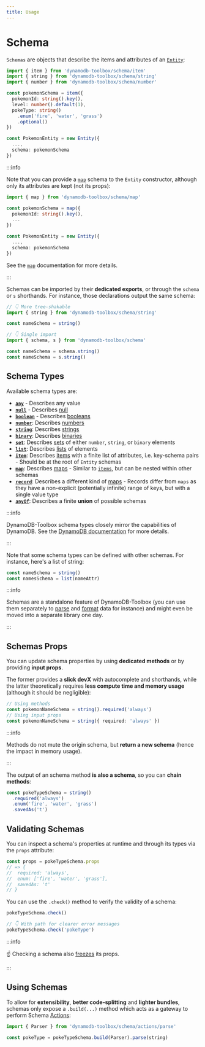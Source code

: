 ```yaml
---
title: Usage
---
```


# Schema

`Schemas` are objects that describe the items and attributes of an [`Entity`](../../3-entities/1-usage/index.md):

```ts
import { item } from 'dynamodb-toolbox/schema/item'
import { string } from 'dynamodb-toolbox/schema/string'
import { number } from 'dynamodb-toolbox/schema/number'

const pokemonSchema = item({
  pokemonId: string().key(),
  level: number().default(1),
  pokeType: string()
    .enum('fire', 'water', 'grass')
    .optional()
})

const PokemonEntity = new Entity({
  ...,
  schema: pokemonSchema
})
```

:::info

Note that you can provide a [`map`](../../4-schemas/14-map/index.md) schema to the `Entity` constructor, although only its attributes are kept (not its props):

```ts
import { map } from 'dynamodb-toolbox/schema/map'

const pokemonSchema = map({
  pokemonId: string().key(),
  ...
})

const PokemonEntity = new Entity({
  ...,
  schema: pokemonSchema
})
```

See the [`map`](../14-map/index.md) documentation for more details.

:::

Schemas can be imported by their **dedicated exports**, or through the `schema` or `s` shorthands. For instance, those declarations output the same schema:

```ts
// 👇 More tree-shakable
import { string } from 'dynamodb-toolbox/schema/string'

const nameSchema = string()

// 👇 Single import
import { schema, s } from 'dynamodb-toolbox/schema'

const nameSchema = schema.string()
const nameSchema = s.string()
```

## Schema Types

Available schema types are:

- [**`any`**](../5-any/index.md) - Describes any value
- [**`null`**](../6-null/index.md) - Describes [null](https://docs.aws.amazon.com/amazondynamodb/latest/developerguide/HowItWorks.NamingRulesDataTypes.html#HowItWorks.DataTypes)
- [**`boolean`**](../7-boolean/index.md) - Describes [booleans](https://docs.aws.amazon.com/amazondynamodb/latest/developerguide/HowItWorks.NamingRulesDataTypes.html#HowItWorks.DataTypes)
- [**`number`**](../8-number/index.md): Describes [numbers](https://docs.aws.amazon.com/amazondynamodb/latest/developerguide/HowItWorks.NamingRulesDataTypes.html#HowItWorks.DataTypes)
- [**`string`**](../9-string/index.md): Describes [strings](https://docs.aws.amazon.com/amazondynamodb/latest/developerguide/HowItWorks.NamingRulesDataTypes.html#HowItWorks.DataTypes)
- [**`binary`**](../10-binary/index.md): Describes [binaries](https://docs.aws.amazon.com/amazondynamodb/latest/developerguide/HowItWorks.NamingRulesDataTypes.html#HowItWorks.DataTypes)
- [**`set`**](../11-set/index.md): Describes [sets](https://docs.aws.amazon.com/amazondynamodb/latest/developerguide/HowItWorks.NamingRulesDataTypes.html#HowItWorks.DataTypes) of either `number`, `string`, or `binary` elements
- [**`list`**](../12-list/index.md): Describes [lists](https://docs.aws.amazon.com/amazondynamodb/latest/developerguide/HowItWorks.NamingRulesDataTypes.html#HowItWorks.DataTypes) of elements
- [**`item`**](../13-item/index.md): Describes [items](https://docs.aws.amazon.com/amazondynamodb/latest/developerguide/HowItWorks.CoreComponents.html) with a finite list of attributes, i.e. key-schema pairs - Should be at the root of `Entity` schemas
- [**`map`**](../14-map/index.md): Describes [maps](https://docs.aws.amazon.com/amazondynamodb/latest/developerguide/HowItWorks.NamingRulesDataTypes.html#HowItWorks.DataTypes) - Similar to [`items`](../13-item/index.md), but can be nested within other schemas
- [**`record`**](../15-record/index.md): Describes a different kind of [maps](https://docs.aws.amazon.com/amazondynamodb/latest/developerguide/HowItWorks.NamingRulesDataTypes.html#HowItWorks.DataTypes) - Records differ from `maps` as they have a non-explicit (potentially infinite) range of keys, but with a single value type
- [**`anyOf`**](../5-any/index.md): Describes a finite **union** of possible schemas

:::info

DynamoDB-Toolbox schema types closely mirror the capabilities of DynamoDB. See the [DynamoDB documentation](https://docs.aws.amazon.com/amazondynamodb/latest/developerguide/HowItWorks.NamingRulesDataTypes.html#HowItWorks.DataTypes) for more details.

:::

Note that some schema types can be defined with other schemas. For instance, here's a list of string:

```ts
const nameSchema = string()
const namesSchema = list(nameAttr)
```

:::info

Schemas are a standalone feature of DynamoDB-Toolbox (you can use them separately to [parse](../17-actions/1-parse.md) and [format](../17-actions/2-format.md) data for instance) and might even be moved into a separate library one day.

:::

## Schemas Props

You can update schema properties by using **dedicated methods** or by providing **input props**.

The former provides a **slick devX** with autocomplete and shorthands, while the latter theoretically requires **less compute time and memory usage** (although it should be negligible):

```ts
// Using methods
const pokemonNameSchema = string().required('always')
// Using input props
const pokemonNameSchema = string({ required: 'always' })
```

:::info

Methods do not mute the origin schema, but **return a new schema** (hence the impact in memory usage).

:::

The output of an schema method **is also a schema**, so you can **chain methods**:

```ts
const pokeTypeSchema = string()
  .required('always')
  .enum('fire', 'water', 'grass')
  .savedAs('t')
```

## Validating Schemas

You can inspect a schema's properties at runtime and through its types via the `props` attribute:

```ts
const props = pokeTypeSchema.props
// => {
//  required: 'always',
//  enum: ['fire', 'water', 'grass'],
//  savedAs: 't'
// }
```

You can use the `.check()` method to verify the validity of a schema:

```ts
pokeTypeSchema.check()

// 👇 With path for clearer error messages
pokeTypeSchema.check('pokeType')
```

:::info

☝️ Checking a schema also [freezes](https://developer.mozilla.org/fr/docs/Web/JavaScript/Reference/Global_Objects/Object/freeze) its props.

:::

## Using Schemas

To allow for **extensibility**, **better code-splitting** and **lighter bundles**, schemas only expose a `.build(...)` method which acts as a gateway to perform Schema [Actions](../../1-getting-started/3-usage/index.md#how-do-actions-work):

```ts
import { Parser } from 'dynamodb-toolbox/schema/actions/parse'

const pokeType = pokeTypeSchema.build(Parser).parse(string)
```
